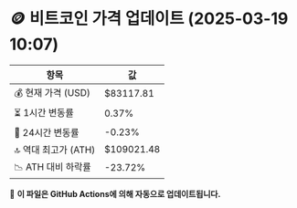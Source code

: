 # 🪙 비트코인 가격 업데이트 (2025-03-19 10:07)

| 항목                | 값 |
|--------------------|----------------|
| 💰 현재 가격 (USD) | $83117.81 |
| ⏳ 1시간 변동률    | 0.37% |
| 📆 24시간 변동률   | -0.23% |
| 🔝 역대 최고가 (ATH) | $109021.48 |
| 📉 ATH 대비 하락률 | -23.72% |

🔄 **이 파일은 GitHub Actions에 의해 자동으로 업데이트됩니다.**
